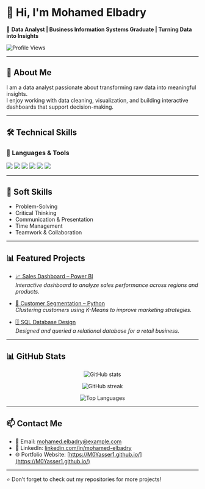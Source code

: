 # 👋 Hi, I'm Mohamed Elbadry  

🎯 **Data Analyst | Business Information Systems Graduate | Turning Data into Insights**  

![Profile Views](https://komarev.com/ghpvc/?username=M0Yasser1&label=Profile%20Views&color=0e75b6&style=flat)  

---

## 📌 About Me  
I am a data analyst passionate about transforming raw data into meaningful insights.  
I enjoy working with data cleaning, visualization, and building interactive dashboards that support decision-making.  

---

## 🛠️ Technical Skills  

### 🚀 Languages & Tools  
<p align="left">  
  <img src="https://img.shields.io/badge/Python-3776AB?style=for-the-badge&logo=python&logoColor=white"/>  
  <img src="https://img.shields.io/badge/SQL-4479A1?style=for-the-badge&logo=postgresql&logoColor=white"/>  
  <img src="https://img.shields.io/badge/Power%20BI-F2C811?style=for-the-badge&logo=powerbi&logoColor=black"/>  
  <img src="https://img.shields.io/badge/Tableau-E97627?style=for-the-badge&logo=tableau&logoColor=white"/>  
  <img src="https://img.shields.io/badge/Excel-217346?style=for-the-badge&logo=microsoft-excel&logoColor=white"/>  
  <img src="https://img.shields.io/badge/GitHub-181717?style=for-the-badge&logo=github&logoColor=white"/>  
</p>  

---

## 🤝 Soft Skills  
- Problem-Solving  
- Critical Thinking  
- Communication & Presentation  
- Time Management  
- Teamwork & Collaboration  

---

## 📊 Featured Projects  
- [📈 Sales Dashboard – Power BI](https://github.com/M0Yasser1/sales-dashboard)  
  *Interactive dashboard to analyze sales performance across regions and products.*  

- [👥 Customer Segmentation – Python](https://github.com/M0Yasser1/customer-segmentation)  
  *Clustering customers using K-Means to improve marketing strategies.*  

- [🗄️ SQL Database Design](https://github.com/M0Yasser1/sql-database-project)  
  *Designed and queried a relational database for a retail business.*  

---

## 📊 GitHub Stats  
<p align="center">  
  <img src="https://github-readme-stats.vercel.app/api?username=M0Yasser1&show_icons=true&theme=tokyonight" alt="GitHub stats"/>  
</p>  

<p align="center">  
  <img src="https://github-readme-streak-stats.herokuapp.com/?user=M0Yasser1&theme=tokyonight" alt="GitHub streak"/>  
</p>  

<p align="center">  
  <img src="https://github-readme-stats.vercel.app/api/top-langs/?username=M0Yasser1&layout=compact&theme=tokyonight" alt="Top Languages"/>  
</p>  

---

## 📫 Contact Me  
- 📧 Email: mohamed.elbadry@example.com  
- 💼 LinkedIn: [linkedin.com/in/mohamed-elbadry](https://linkedin.com/in/mohamed-elbadry)  
- 🌐 Portfolio Website: [https://M0Yasser1.github.io/](https://M0Yasser1.github.io/)  

---

⭐️ Don’t forget to check out my repositories for more projects!

<!--
**M0Yasser1/M0Yasser1** is a ✨ _special_ ✨ repository because its `README.md` (this file) appears on your GitHub profile.

Here are some ideas to get you started:

- 🔭 I’m currently working on ...
- 🌱 I’m currently learning ...
- 👯 I’m looking to collaborate on ...
- 🤔 I’m looking for help with ...
- 💬 Ask me about ...
- 📫 How to reach me: ...
- 😄 Pronouns: ...
- ⚡ Fun fact: ...
-->
